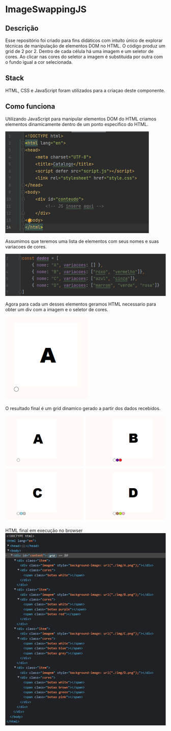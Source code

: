 # ImageSwappingJS


## Descrição
Esse repositório foi criado para fins didáticos com intuíto único de explorar técnicas de manipulação de elementos DOM no HTML.
O código produz um grid de 2 por 2. Dentro de cada célula há uma imagem e um seletor de cores.
Ao clicar nas cores do seletor a imagem é substituida por outra com o fundo igual a cor selecionada.

## Stack
HTML, CSS e JavaScript foram utilizados para a criaçao deste componente.

## Como funciona
Utilizando JavaScript para manipular elementos DOM do HTML criamos elementos dinamicamente dentro de um ponto especifico do HTML.

![index.png](.media%2Findex.png)

Assumimos que teremos uma lista de elementos com seus nomes e suas variacoes de cores.

![dados.png](.media%2Fdados.png)

Agora para cada um desses elementos geramos HTML necessario para obter um div com a imagem e o seletor de cores.

![item.png](.media%2Fitem.png)

O resultado final é um grid dinamico gerado a partir dos dados recebidos.

![grid.png](.media%2Fgrid.png)

HTML final em execução no browser
![html.png](.media%2Fhtml.png)